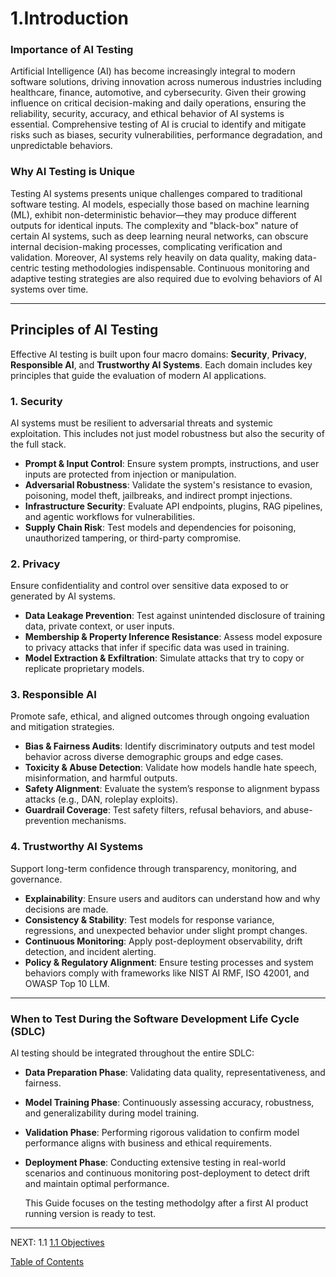# 1.Introduction

### Importance of AI Testing

Artificial Intelligence (AI) has become increasingly integral to modern software solutions, driving innovation across numerous industries including healthcare, finance, automotive, and cybersecurity. Given their growing influence on critical decision-making and daily operations, ensuring the reliability, security, accuracy, and ethical behavior of AI systems is essential. Comprehensive testing of AI is crucial to identify and mitigate risks such as biases, security vulnerabilities, performance degradation, and unpredictable behaviors.

### Why AI Testing is Unique

Testing AI systems presents unique challenges compared to traditional software testing. AI models, especially those based on machine learning (ML), exhibit non-deterministic behavior—they may produce different outputs for identical inputs. The complexity and "black-box" nature of certain AI systems, such as deep learning neural networks, can obscure internal decision-making processes, complicating verification and validation. Moreover, AI systems rely heavily on data quality, making data-centric testing methodologies indispensable. Continuous monitoring and adaptive testing strategies are also required due to evolving behaviors of AI systems over time.


---

## Principles of AI Testing

Effective AI testing is built upon four macro domains: **Security**, **Privacy**, **Responsible AI**, and **Trustworthy AI Systems**. Each domain includes key principles that guide the evaluation of modern AI applications.


### 1. Security

AI systems must be resilient to adversarial threats and systemic exploitation. This includes not just model robustness but also the security of the full stack.

- **Prompt & Input Control**: Ensure system prompts, instructions, and user inputs are protected from injection or manipulation.
- **Adversarial Robustness**: Validate the system's resistance to evasion, poisoning, model theft, jailbreaks, and indirect prompt injections.
- **Infrastructure Security**: Evaluate API endpoints, plugins, RAG pipelines, and agentic workflows for vulnerabilities.
- **Supply Chain Risk**: Test models and dependencies for poisoning, unauthorized tampering, or third-party compromise.


### 2. Privacy

Ensure confidentiality and control over sensitive data exposed to or generated by AI systems.

- **Data Leakage Prevention**: Test against unintended disclosure of training data, private context, or user inputs.
- **Membership & Property Inference Resistance**: Assess model exposure to privacy attacks that infer if specific data was used in training.
- **Model Extraction & Exfiltration**: Simulate attacks that try to copy or replicate proprietary models.


### 3. Responsible AI

Promote safe, ethical, and aligned outcomes through ongoing evaluation and mitigation strategies.

- **Bias & Fairness Audits**: Identify discriminatory outputs and test model behavior across diverse demographic groups and edge cases.
- **Toxicity & Abuse Detection**: Validate how models handle hate speech, misinformation, and harmful outputs.
- **Safety Alignment**: Evaluate the system’s response to alignment bypass attacks (e.g., DAN, roleplay exploits).
- **Guardrail Coverage**: Test safety filters, refusal behaviors, and abuse-prevention mechanisms.


### 4. Trustworthy AI Systems

Support long-term confidence through transparency, monitoring, and governance.

- **Explainability**: Ensure users and auditors can understand how and why decisions are made.
- **Consistency & Stability**: Test models for response variance, regressions, and unexpected behavior under slight prompt changes.
- **Continuous Monitoring**: Apply post-deployment observability, drift detection, and incident alerting.
- **Policy & Regulatory Alignment**: Ensure testing processes and system behaviors comply with frameworks like NIST AI RMF, ISO 42001, and OWASP Top 10 LLM.

---


### When to Test During the Software Development Life Cycle (SDLC)

AI testing should be integrated throughout the entire SDLC:

- **Data Preparation Phase**: Validating data quality, representativeness, and fairness.
- **Model Training Phase**: Continuously assessing accuracy, robustness, and generalizability during model training.
- **Validation Phase**: Performing rigorous validation to confirm model performance aligns with business and ethical requirements.
- **Deployment Phase**: Conducting extensive testing in real-world scenarios and continuous monitoring post-deployment to detect drift and maintain optimal performance.

  This Guide focuses on the testing methodolgy after a first AI product running version is ready to test.

---
NEXT:
1.1 [1.1 Objectives](1.2Objectives.md)

[Table of Contents](/Document/README.md)
